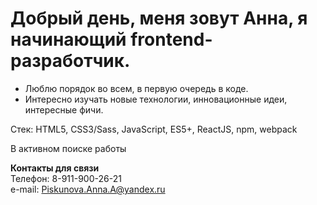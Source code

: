 # Добрый день, меня зовут Анна, я начинающий frontend-разработчик.

* Люблю порядок во всем, в первую очередь в коде.
* Интересно изучать новые технологии, инновационные идеи, интересные фичи.

Стек: HTML5, CSS3/Sass, JavaScript, ES5+, ReactJS, npm, webpack

В активном поиске работы

**Контакты для связи**  
Телефон: 8-911-900-26-21  
e-mail: Piskunova.Anna.A@yandex.ru
